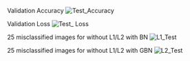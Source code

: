 Validation Accuracy
![Test_Accuracy](https://user-images.githubusercontent.com/36323558/80892632-30125d80-8ce9-11ea-9641-8145e7b87e24.png)

Validation Loss
![Test_ Loss](https://user-images.githubusercontent.com/36323558/80892628-2be64000-8ce9-11ea-8e9f-2ad10c774556.png)

25 misclassified images for without L1/L2 with BN
![L1_Test](https://user-images.githubusercontent.com/36323558/80892624-1ffa7e00-8ce9-11ea-80b2-4abc9ff76070.png)

25 misclassified images for without L1/L2 with GBN
![L2_Test](https://user-images.githubusercontent.com/36323558/80892627-27ba2280-8ce9-11ea-81b2-31688dcb60e8.png)
